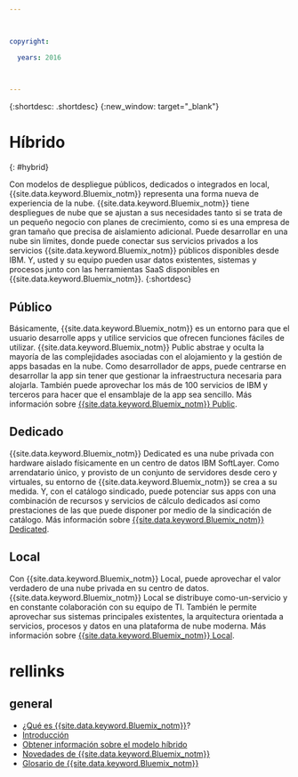 ```yaml
---

 

copyright:

  years: 2016

 

---
```


{:shortdesc: .shortdesc}
{:new_window: target="_blank"}

# Híbrido
{: #hybrid}

Con modelos de despliegue públicos, dedicados o integrados en local, {{site.data.keyword.Bluemix_notm}} representa una forma nueva
de experiencia de la nube. {{site.data.keyword.Bluemix_notm}} tiene despliegues de nube que se ajustan a sus necesidades tanto si se trata de un pequeño negocio
con planes de crecimiento, como si es una empresa de gran tamaño que precisa de aislamiento adicional. Puede desarrollar
en una nube sin límites, donde puede conectar sus servicios privados a los servicios {{site.data.keyword.Bluemix_notm}} públicos
disponibles desde IBM. Y, usted y su equipo pueden usar datos existentes, sistemas y procesos junto con las herramientas SaaS
disponibles en {{site.data.keyword.Bluemix_notm}}.
{:shortdesc}

## Público

Básicamente, {{site.data.keyword.Bluemix_notm}} es un entorno para que el usuario desarrolle apps y utilice servicios que ofrecen funciones fáciles de utilizar. {{site.data.keyword.Bluemix_notm}} Public abstrae y oculta la mayoría de las complejidades asociadas con el alojamiento y la gestión de apps basadas en la nube. Como desarrollador de apps, puede centrarse en desarrollar la app sin tener que gestionar la infraestructura necesaria para alojarla. También puede aprovechar los más de 100 servicios de IBM y terceros para hacer que el ensamblaje de la app sea sencillo. Más información sobre
[{{site.data.keyword.Bluemix_notm}} Public](../public/index.html).

## Dedicado

{{site.data.keyword.Bluemix_notm}} Dedicated es una nube privada con hardware aislado físicamente en un
centro de datos IBM SoftLayer. Como arrendatario único, y provisto de un conjunto de servidores desde cero y virtuales, su entorno
de {{site.data.keyword.Bluemix_notm}} se crea a su medida. Y, con el catálogo sindicado, puede potenciar sus apps con
una combinación de recursos y servicios de cálculo dedicados así como prestaciones de las que puede disponer por medio de
la sindicación de catálogo. Más información sobre [{{site.data.keyword.Bluemix_notm}} Dedicated](../dedicated/index.html).

## Local

Con {{site.data.keyword.Bluemix_notm}} Local, puede aprovechar el valor verdadero de una nube privada en su centro de datos. {{site.data.keyword.Bluemix_notm}} Local se distribuye como-un-servicio y en constante colaboración con su equipo de TI. También le permite
aprovechar sus sistemas principales existentes, la arquitectura orientada a servicios, procesos y datos en
una plataforma de nube moderna. Más información sobre [{{site.data.keyword.Bluemix_notm}} Local](../local/index.html).

# rellinks
## general
* [¿Qué es {{site.data.keyword.Bluemix_notm}}](http://www.ibm.com/cloud-computing/bluemix/what-is-bluemix/)?
* [Introducción](http://www.ibm.com/cloud-computing/bluemix/getting-started/)
* [Obtener información sobre el modelo híbrido](http://www.ibm.com/cloud-computing/bluemix/hybrid/)
* [Novedades de {{site.data.keyword.Bluemix_notm}}](../whatsnew/index.html)
* [Glosario de {{site.data.keyword.Bluemix_notm}}](../overview/glossary/index.html)
